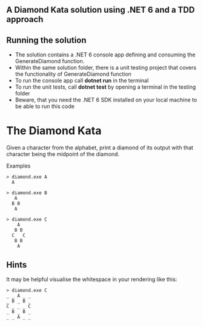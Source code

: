 ## A Diamond Kata solution using .NET 6 and a TDD approach

## Running the solution
- The solution contains a .NET 6 console app defining and consuming the GenerateDiamond function.
- Within the same solution folder, there is a unit testing project that covers the functionality of GenerateDiamond function
- To run the console app call **dotnet run** in the terminal
- To run the unit tests, call **dotnet test** by opening a terminal in the testing folder
- Beware, that you need the .NET 6 SDK installed on your local machine to be able to run this code


# The Diamond Kata

Given a character from the alphabet, print a diamond of its output with that character being the midpoint of the diamond.

Examples

    > diamond.exe A
      A

    > diamond.exe B
       A
      B B
       A

    > diamond.exe C
        A
       B B
      C   C
       B B
        A

## Hints

It may be helpful visualise the whitespace in your rendering like this:

    > diamond.exe C
    _ _ A _ _
    _ B _ B _
    C _ _ _ C
    _ B _ B _
    _ _ A _ _
